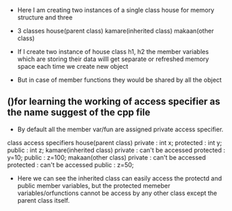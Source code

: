 * Here I am creating two instances of a single class house for memory structure and three 
 * 3 classes 
 house(parent class)
 kamare(inherited class)
 makaan(other class)

* If I create two instance of house class h1, h2 the member variables which are storing their data willl get
  separate or refreshed memory space each time we create new object
* But in case of member functions they would be shared by all the object



()for learning the working of access specifier as the name suggest of the cpp file
-------------------------------------------------------------------------------------------------------------

* By default all the member var/fun are assigned private access specifier.

class                       access specifiers
house(parent class)         private : int x;               protected : int y;                public : int z;
kamare(inherited class)     private : can't be accessed   protected : y=10;                 public : z=100;
makaan(other class)         private : can't be accessed   protected : can't be accessed     public : z=50;

* Here we can see the inherited class can easily access the protectd and public member variables, but the protected memeber variables/orfunctions cannot be access by any other class except the parent class itself.
